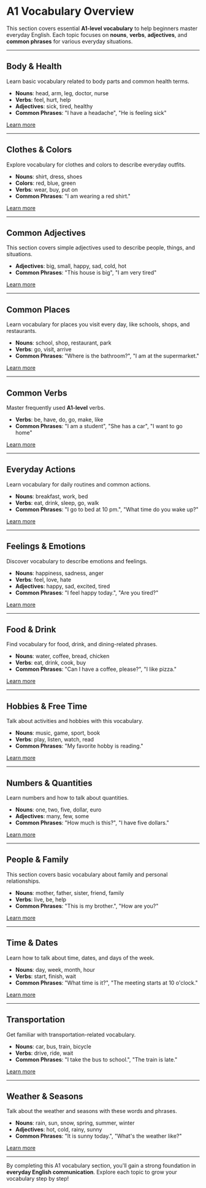 # A1 Vocabulary Overview

This section covers essential **A1-level vocabulary** to help beginners master everyday English. Each topic focuses on **nouns**, **verbs**, **adjectives**, and **common phrases** for various everyday situations.

---

## Body & Health

Learn basic vocabulary related to body parts and common health terms.

- **Nouns**: head, arm, leg, doctor, nurse
- **Verbs**: feel, hurt, help
- **Adjectives**: sick, tired, healthy
- **Common Phrases**: "I have a headache", "He is feeling sick"

[Learn more](body_health.md)

---

## Clothes & Colors

Explore vocabulary for clothes and colors to describe everyday outfits.

- **Nouns**: shirt, dress, shoes
- **Colors**: red, blue, green
- **Verbs**: wear, buy, put on
- **Common Phrases**: "I am wearing a red shirt."

[Learn more](clothes_colors.md)

---

## Common Adjectives

This section covers simple adjectives used to describe people, things, and situations.

- **Adjectives**: big, small, happy, sad, cold, hot
- **Common Phrases**: "This house is big", "I am very tired"

[Learn more](common_adjectives.md)

---

## Common Places

Learn vocabulary for places you visit every day, like schools, shops, and restaurants.

- **Nouns**: school, shop, restaurant, park
- **Verbs**: go, visit, arrive
- **Common Phrases**: "Where is the bathroom?", "I am at the supermarket."

[Learn more](common_places.md)

---

## Common Verbs

Master frequently used **A1-level** verbs.

- **Verbs**: be, have, do, go, make, like
- **Common Phrases**: "I am a student", "She has a car", "I want to go home"

[Learn more](common_verbs.md)

---

## Everyday Actions

Learn vocabulary for daily routines and common actions.

- **Nouns**: breakfast, work, bed
- **Verbs**: eat, drink, sleep, go, walk
- **Common Phrases**: "I go to bed at 10 pm.", "What time do you wake up?"

[Learn more](everyday_actions.md)

---

## Feelings & Emotions

Discover vocabulary to describe emotions and feelings.

- **Nouns**: happiness, sadness, anger
- **Verbs**: feel, love, hate
- **Adjectives**: happy, sad, excited, tired
- **Common Phrases**: "I feel happy today.", "Are you tired?"

[Learn more](feelings_emotions.md)

---

## Food & Drink

Find vocabulary for food, drink, and dining-related phrases.

- **Nouns**: water, coffee, bread, chicken
- **Verbs**: eat, drink, cook, buy
- **Common Phrases**: "Can I have a coffee, please?", "I like pizza."

[Learn more](food_drink.md)

---

## Hobbies & Free Time

Talk about activities and hobbies with this vocabulary.

- **Nouns**: music, game, sport, book
- **Verbs**: play, listen, watch, read
- **Common Phrases**: "My favorite hobby is reading."

[Learn more](hobbies_free_time.md)

---

## Numbers & Quantities

Learn numbers and how to talk about quantities.

- **Nouns**: one, two, five, dollar, euro
- **Adjectives**: many, few, some
- **Common Phrases**: "How much is this?", "I have five dollars."

[Learn more](numbers_quantities.md)

---

## People & Family

This section covers basic vocabulary about family and personal relationships.

- **Nouns**: mother, father, sister, friend, family
- **Verbs**: live, be, help
- **Common Phrases**: "This is my brother.", "How are you?"

[Learn more](people_family.md)

---

## Time & Dates

Learn how to talk about time, dates, and days of the week.

- **Nouns**: day, week, month, hour
- **Verbs**: start, finish, wait
- **Common Phrases**: "What time is it?", "The meeting starts at 10 o'clock."

[Learn more](time_dates.md)

---

## Transportation

Get familiar with transportation-related vocabulary.

- **Nouns**: car, bus, train, bicycle
- **Verbs**: drive, ride, wait
- **Common Phrases**: "I take the bus to school.", "The train is late."

[Learn more](transportation.md)

---

## Weather & Seasons

Talk about the weather and seasons with these words and phrases.

- **Nouns**: rain, sun, snow, spring, summer, winter
- **Adjectives**: hot, cold, rainy, sunny
- **Common Phrases**: "It is sunny today.", "What's the weather like?"

[Learn more](weather_seasons.md)

---

By completing this A1 vocabulary section, you'll gain a strong foundation in **everyday English communication**. Explore each topic to grow your vocabulary step by step!
